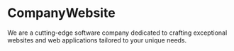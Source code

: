 # CompanyWebsite

We are a cutting-edge software company dedicated to crafting exceptional websites and web applications tailored to your unique needs.
